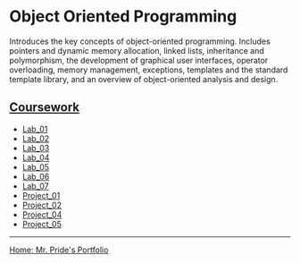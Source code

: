 # Object Oriented Programming

Introduces the key concepts of object-oriented programming. Includes pointers and dynamic memory allocation, linked lists, inheritance and polymorphism, the development of graphical user interfaces, operator overloading, memory management, exceptions, templates and the standard template library, and an overview of object-oriented analysis and design.

## [Coursework](https://github.com/SparklySpencer/UVU_CS1410/tree/master/CS_1410)
- [Lab_01](https://github.com/SparklySpencer/UVU_CS1410/blob/master/CS_1410/Lab_01/Lab_01/Lab_01.cpp)
- [Lab_02](https://github.com/SparklySpencer/UVU_CS1410/blob/master/CS_1410/Lab_02/Lab_02/Source.cpp)
- [Lab_03](https://github.com/SparklySpencer/UVU_CS1410/blob/master/CS_1410/Lab_03/Lab_03/Source.cpp)
- [Lab_04](https://github.com/SparklySpencer/UVU_CS1410/blob/master/CS_1410/Lab_04/Lab_04/Source.cpp)
- [Lab_05](https://github.com/SparklySpencer/UVU_CS1410/blob/master/CS_1410/Lab_05/Lab_05/Source.cpp)
- [Lab_06](https://github.com/SparklySpencer/UVU_CS1410/blob/master/CS_1410/Lab_06/Lab_06/Driver.cpp)
- [Lab_07](https://github.com/SparklySpencer/UVU_CS1410/blob/master/CS_1410/Lab_07/Lab_07/MyVector.h)
- [Project_01](https://github.com/SparklySpencer/UVU_CS1410/blob/master/CS_1410/Project_01/Project_01/Source.cpp)
- [Project_02](https://github.com/SparklySpencer/UVU_CS1410/blob/master/CS_1410/Project_02/Project_02/Driver.cpp)
- [Project_04](https://github.com/SparklySpencer/UVU_CS1410/blob/master/CS_1410/Project_04/Project_04/Driver.cpp)
- [Project_05](https://github.com/SparklySpencer/UVU_CS1410/blob/master/CS_1410/Project_05/UML.jpg)

<hr/>
<a href="https://sparklyspencer.github.io/">Home: Mr. Pride's Portfolio</a>
